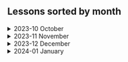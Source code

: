 ## Lessons sorted by month

<details>
<summary>2023-10 October</summary>

#### [Lesson 1 (2023-10-30)](/Lesson01)

- Variables and Printing out to Console

#### [Lesson 2 (2023-10-31)](/Lesson02)

- Strings

</details>

<details>
<summary>2023-11 November</summary>

#### [Lesson 3 (2023-11-06)](/Lesson03)

- Conditionals IF

#### [Lesson 4 (2023-11-07)](/Lesson04)

- Conditionals Switch
- Switch expression

#### [Lesson 5 (2023-11-08)](/Lesson05)

- String manipulation

#### [Lesson 6 (2023-11-09)](/Lesson06/ReadMe.md)

- Going over the completed left over tasks from other days

#### [Lesson 7 (2023-11-13)](/Lesson07)

- While loop
- Continuation is in Lesson 8

#### [Lesson 8 (2023-11-14)](/Lesson08)

- Do While loop
- Task numeration continues in Lesson 7

#### [Lesson 9 (2023-11-15)](/Lesson09)

- Methods
- Recursion

#### [Lesson 10 (2023-11-16)](/Lesson10)

- REF and OUT in Functions

#### [Lesson 11 (2023-11-20)](/Lesson11)

- For Loop

#### [Lesson 12 (2023-11-21)](/Lesson12)

- Debugging
- StringBuilder
- StopWatch

#### [Lesson 13 (2023-11-22)](/Lesson13)

- Arrays
- String Array functions

#### [Lesson 14 (2023-11-23)](/Lesson14)

- Multidimensional Arrays
- Foreach loop
    - Haven't completed Project1 (Tic Tac Toe)

#### [Lesson 15 (2023-11-27)](/Lesson15/ReadMe.md)

- Continuation of Lesson14

#### [Lesson 16 (2023-11-28)](/Lesson16)

- Lists

#### [Lesson 17 (2023-11-29)](/Lesson17)

- Random variable and it methods
--
- Haven't completed Task3 (Improve Tic Tac Toe)

#### [Lesson 18 (2023-11-30)](/Lesson18/ReadMe.md)

- Finishing up tasks that were left uncompleted
</details>

<details>
<summary>2023-12 December</summary>

#### [Lesson 19 (2023-12-04)](/Lesson19/)

- Dictionary
    - Haven't completed Task3.3 and Task4

#### [Lesson 20 (2023-12-05)](/Lesson20/)

- Project - Brain War

#### [Lesson 21 (2023-12-06)](/Lesson20/)

- Project - Brain War (Continuing project)

#### [Lesson 22 (2023-12-07)](/Lesson20/)

- Project - Brain War (Continuing project. Doing Advanced stuff)
- Need to Complete multi-theme function

#### [Lesson 23 (2023-12-11)](/Lesson20/)

- Project - Brain War. Presentation

#### [Lesson 24 (2023-12-12)](/Lesson24/)

- OOP (Object Oriented Programming)

#### [Lesson 25 (2023-12-13)](/Lesson24/)

- Completing all tasks that was left in Lesson24

#### [Lesson 26 (2023-12-14)](/Lesson26/)

- Methods in Class
- Method overloading
- Additional task (Not Completed)

#### [Lesson 27 (2023-12-18)](/Lesson27/)

- Class inheritance
- Virtual methods

#### [Lesson 28 (2023-12-19)](/Lesson27/)

- Continuing Lesson27
    - Task2 3rd subtask not done
    - Task4 2nd subtask not done

#### [Lesson 29 (2023-12-20)](/Lesson29/)

- Abstraction

#### [Lesson 30 (2023-12-21)](/Lesson30/)

- Accessibility (Access modifiers)
    - Task 2 and 4 not completed

#### [Lesson 31 (2023-12-27)](/Lesson31/)

- Stream
    - File class
    - StreamReader/StreamWriter
    - FileStream
        - Task 3 not completed

#### [Lesson 32 (2023-12-28)](/Lesson32/)

- Generics

</details>

<details>
<summary>2024-01 January</summary>

#### [Lesson 33 (2024-01-02)](/Lesson33/)

- Generics
    - Continuation
    - New Tasks

#### [Lesson 34 (2024-01-03)](/Lesson34/)

- Generics
    - Continuation
    - New Tasks

#### [Lesson 35 (2024-01-04)](/Lesson35/)

- Exception Handeling (Try Catch Finally)
- Custom exceptions

#### [Lesson 36 (2024-01-08)](/Lesson36/)

- this keyword
- Extensions methods

#### [Lesson 37 (2024-01-09)](/Lesson37/)

- Delegates
- Anonymous Methods
    - Task2 and 3 ***NOT*** Completed

#### [Lesson 38 (2024-01-10)](/Lesson37/)

- **Continuation** of ***Lesson37***
- Delegates
- Anonymous Methods

#### [Lesson 39 (2024-01-11)](/Lesson39/)

- lambda expressions
- LINQ

#### [Lesson 40 (2024-01-15)](/Lesson40/)

- Continuing Lesson 39 tasks for first half (2h)
- Interfaces
    - IComparable

#### [Lesson 41 (2024-01-16)](/Lesson41/)

- Continuing Lesson 40 tasks first half of lesson
- Additional Tasks

#### [Lesson 42 (2024-01-17)](/Lesson42/)

- Continuing [Lesson41](/Lesson41/) tasks
- Started Project - ***ATM***

</details>